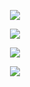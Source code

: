 
 
 <p align="center"> 
   <img align="center" src="https://github-readme-stats.vercel.app/api/top-langs/?username=adomorn&layout=compact&theme=onedark" />
</p> 
 <p align="center">
  <img align="center" src="https://github-readme-stats.vercel.app/api?username=adomorn&count_private=true&show_icons=true&theme=onedark" />
<p>  
  <p align="center">
  <img align="center" src="http://github-readme-streak-stats.herokuapp.com?user=adomorn&theme=vue-dark&date_format=j%20M%5B%20Y%5D" />
<p>  
 <p align="center">
  <img align="center" src="https://spotify-recently-played-readme.vercel.app/api?user=mandafone&unique=true&width=800" />
<p>  
 







